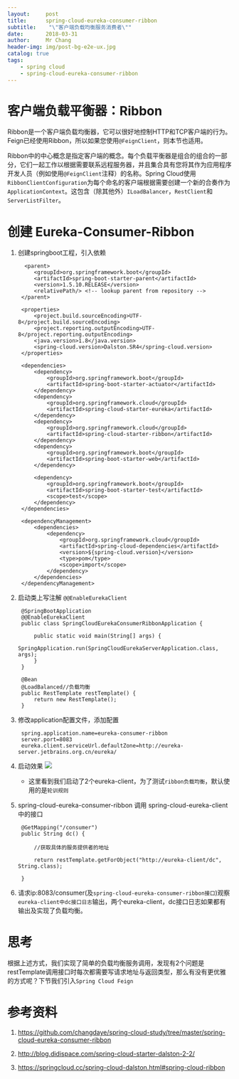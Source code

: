 ```yaml
---
layout:     post
title:     	spring-cloud-eureka-consumer-ribbon
subtitle:    "\"客户端负载均衡服务消费者\""
date:       2018-03-31
author:     Mr Chang
header-img: img/post-bg-e2e-ux.jpg
catalog: true
tags:
    - spring cloud
    - spring-cloud-eureka-consumer-ribbon
---
```


# 客户端负载平衡器：Ribbon
Ribbon是一个客户端负载均衡器，它可以很好地控制HTTP和TCP客户端的行为。Feign已经使用Ribbon，所以如果您使用`@FeignClient`，则本节也适用。

Ribbon中的中心概念是指定客户端的概念。每个负载平衡器是组合的组合的一部分，它们一起工作以根据需要联系远程服务器，并且集合具有您将其作为应用程序开发人员（例如使用`@FeignClient`注释）的名称。Spring Cloud使用`RibbonClientConfiguration`为每个命名的客户端根据需要创建一个新的合奏作为`ApplicationContext`。这包含（除其他外）`ILoadBalancer`，`RestClient`和`ServerListFilter`。
# 创建 Eureka-Consumer-Ribbon

1. 创建springboot工程，引入依赖

		 <parent>
	        <groupId>org.springframework.boot</groupId>
	        <artifactId>spring-boot-starter-parent</artifactId>
	        <version>1.5.10.RELEASE</version>
	        <relativePath/> <!-- lookup parent from repository -->
	    </parent>
	
	    <properties>
	        <project.build.sourceEncoding>UTF-8</project.build.sourceEncoding>
	        <project.reporting.outputEncoding>UTF-8</project.reporting.outputEncoding>
	        <java.version>1.8</java.version>
	        <spring-cloud.version>Dalston.SR4</spring-cloud.version>
	    </properties>
	
	    <dependencies>
	        <dependency>
	            <groupId>org.springframework.boot</groupId>
	            <artifactId>spring-boot-starter-actuator</artifactId>
	        </dependency>
	        <dependency>
	            <groupId>org.springframework.cloud</groupId>
	            <artifactId>spring-cloud-starter-eureka</artifactId>
	        </dependency>
	        <dependency>
	            <groupId>org.springframework.cloud</groupId>
	            <artifactId>spring-cloud-starter-ribbon</artifactId>
	        </dependency>
	        <dependency>
	            <groupId>org.springframework.boot</groupId>
	            <artifactId>spring-boot-starter-web</artifactId>
	        </dependency>
	
	        <dependency>
	            <groupId>org.springframework.boot</groupId>
	            <artifactId>spring-boot-starter-test</artifactId>
	            <scope>test</scope>
	        </dependency>
	    </dependencies>
	
	    <dependencyManagement>
	        <dependencies>
	            <dependency>
	                <groupId>org.springframework.cloud</groupId>
	                <artifactId>spring-cloud-dependencies</artifactId>
	                <version>${spring-cloud.version}</version>
	                <type>pom</type>
	                <scope>import</scope>
	            </dependency>
	        </dependencies>
	    </dependencyManagement>
	
2. 启动类上写注解 `@@EnableEurekaClient`

		@SpringBootApplication
		@@EnableEurekaClient
		public class SpringCloudEurekaConsumerRibbonApplication {
		
		    public static void main(String[] args) {
		        SpringApplication.run(SpringCloudEurekaServerApplication.class, args);
		    }
		}
		
		@Bean
	    @LoadBalanced//负载均衡
	    public RestTemplate restTemplate() {
	        return new RestTemplate();
	    }
3. 修改application配置文件，添加配置

		spring.application.name=eureka-consumer-ribbon
		server.port=8083
		eureka.client.serviceUrl.defaultZone=http://eureka-server.jetbrains.org.cn/eureka/
		
4. 启动效果
   ![](https://cdn-blog.oss-cn-beijing.aliyuncs.com/18-3-29/62845163.jpg)
	
	* 这里看到我们启动了2个eureka-client，为了测试`ribbon负载均衡`，默认使用的是`轮训规则`
5. spring-cloud-eureka-consumer-ribbon 调用 spring-cloud-eureka-client 中的接口

	    @GetMapping("/consumer")
	    public String dc() {
	
	        //获取具体的服务提供者的地址
	
	        return restTemplate.getForObject("http://eureka-client/dc", String.class);
	
	    }
6. 请求ip:8083/consumer(及`spring-cloud-eureka-consumer-ribbon接口`)观察`eureka-client中dc接口日志`输出，两个eureka-client，dc接口日志如果都有输出及实现了负载均衡。

# 思考

根据上述方式，我们实现了简单的负载均衡服务调用，发现有2个问题是restTemplate调用接口时每次都需要写请求地址与返回类型，那么有没有更优雅的方式呢？下节我们引入`Spring Cloud Feign`
	
# 参考资料
   1. https://github.com/changdaye/spring-cloud-study/tree/master/spring-cloud-eureka-consumer-ribbon
    
   2. http://blog.didispace.com/spring-cloud-starter-dalston-2-2/
    
   3. https://springcloud.cc/spring-cloud-dalston.html#spring-cloud-ribbon